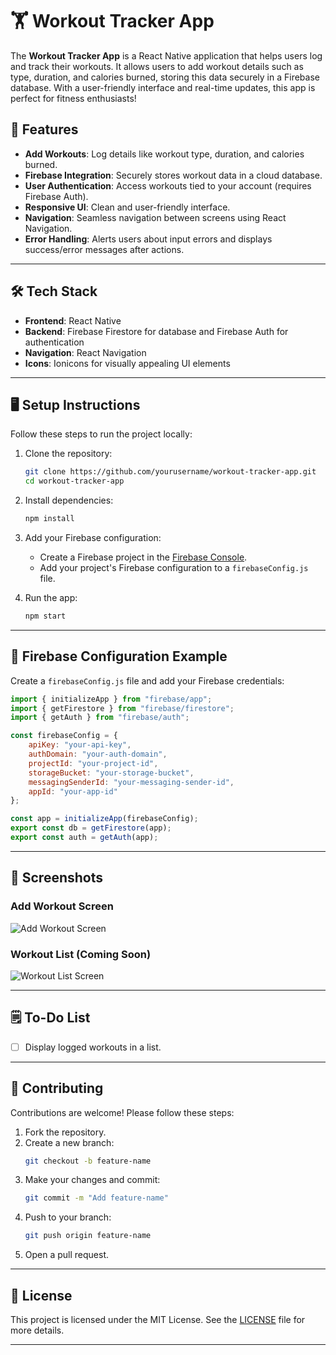 
# 🏋️ Workout Tracker App

The **Workout Tracker App** is a React Native application that helps users log and track their workouts. It allows users to add workout details such as type, duration, and calories burned, storing this data securely in a Firebase database. With a user-friendly interface and real-time updates, this app is perfect for fitness enthusiasts!

## 🚀 Features

- **Add Workouts**: Log details like workout type, duration, and calories burned.
- **Firebase Integration**: Securely stores workout data in a cloud database.
- **User Authentication**: Access workouts tied to your account (requires Firebase Auth).
- **Responsive UI**: Clean and user-friendly interface.
- **Navigation**: Seamless navigation between screens using React Navigation.
- **Error Handling**: Alerts users about input errors and displays success/error messages after actions.

---

## 🛠️ Tech Stack

- **Frontend**: React Native
- **Backend**: Firebase Firestore for database and Firebase Auth for authentication
- **Navigation**: React Navigation
- **Icons**: Ionicons for visually appealing UI elements

---

## 🖥️ Setup Instructions

Follow these steps to run the project locally:

1. Clone the repository:
   ```bash
   git clone https://github.com/yourusername/workout-tracker-app.git
   cd workout-tracker-app
   ```

2. Install dependencies:
   ```bash
   npm install
   ```

3. Add your Firebase configuration:
   - Create a Firebase project in the [Firebase Console](https://firebase.google.com/).
   - Add your project's Firebase configuration to a `firebaseConfig.js` file.

4. Run the app:
   ```bash
   npm start
   ```

---

## 🔑 Firebase Configuration Example

Create a `firebaseConfig.js` file and add your Firebase credentials:

```javascript
import { initializeApp } from "firebase/app";
import { getFirestore } from "firebase/firestore";
import { getAuth } from "firebase/auth";

const firebaseConfig = {
    apiKey: "your-api-key",
    authDomain: "your-auth-domain",
    projectId: "your-project-id",
    storageBucket: "your-storage-bucket",
    messagingSenderId: "your-messaging-sender-id",
    appId: "your-app-id"
};

const app = initializeApp(firebaseConfig);
export const db = getFirestore(app);
export const auth = getAuth(app);
```

---

## 📸 Screenshots

### Add Workout Screen
![Add Workout Screen](https://via.placeholder.com/300x600?text=Add+Workout+Screen)

### Workout List (Coming Soon)
![Workout List Screen](https://via.placeholder.com/300x600?text=Workout+List+Screen)

---

## 🗒️ To-Do List

- [ ] Display logged workouts in a list.

---

## 🤝 Contributing

Contributions are welcome! Please follow these steps:

1. Fork the repository.
2. Create a new branch:
   ```bash
   git checkout -b feature-name
   ```
3. Make your changes and commit:
   ```bash
   git commit -m "Add feature-name"
   ```
4. Push to your branch:
   ```bash
   git push origin feature-name
   ```
5. Open a pull request.

---

## 📜 License

This project is licensed under the MIT License. See the [LICENSE](LICENSE) file for more details.

---
